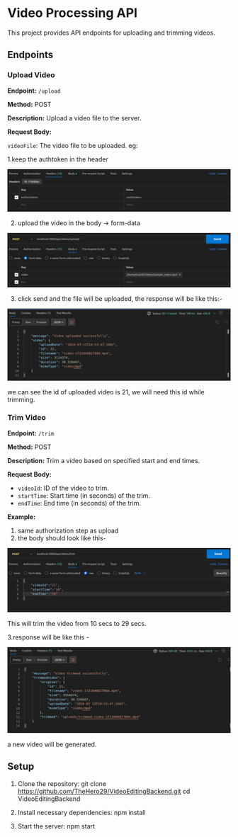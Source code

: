 # Video Processing API

This project provides API endpoints for uploading and trimming videos.

## Endpoints

### Upload Video

**Endpoint:** `/upload`

**Method:** POST

**Description:** Upload a video file to the server.

**Request Body:**

`videoFile`: The video file to be uploaded.
eg:

1.keep the authtoken in the header

![1721041026752](image/README/1721041026752.png)

2. upload the video in the body -> form-data

![1721041138913](image/README/1721041138913.png)

3. click send and the file will be uploaded, the response will be like this:-

![1721043508189](image/README/1721043508189.png)

we can see the id of uploaded video is 21, we will need this id while trimming.

### Trim Video

**Endpoint:** `/trim`

**Method:** POST

**Description:** Trim a video based on specified start and end times.

**Request Body:**

* `videoId`: ID of the video to trim.
* `startTime`: Start time (in seconds) of the trim.
* `endTime`: End time (in seconds) of the trim.

**Example:**

1. same authorization step as upload
2. the body should look like this-

![1721043725493](image/README/1721043725493.png)

This will trim the video from 10 secs to 29 secs.

3.response will be like this -

![1721043815194](image/README/1721043815194.png)

a new video will be generated.

## Setup

1. Clone the repository:
   git clone https://github.com/TheHero29/VideoEditingBackend.git
   cd VideoEditingBackend
   
2. Install necessary dependencies:
   npm install

3. Start the server: 
  npm start
